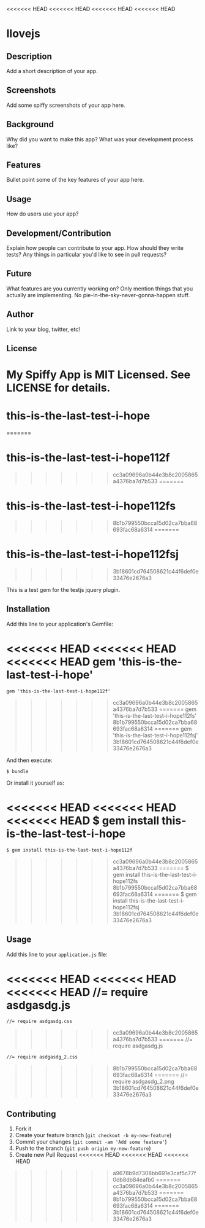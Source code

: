 <<<<<<< HEAD
<<<<<<< HEAD
<<<<<<< HEAD
<<<<<<< HEAD
# Ilovejs

## Description

Add a short description of your app.

## Screenshots

Add some spiffy screenshots of your app here.

## Background

Why did you want to make this app? What was your development process
like?

## Features

Bullet point some of the key features of your app here.

## Usage

How do users use your app?

## Development/Contribution

Explain how people can contribute to your app. How should they write tests?
Any things in particular you'd like to see in pull requests?

## Future

What features are you currently working on? Only mention things that you
actually are implementing. No pie-in-the-sky-never-gonna-happen stuff.

## Author

Link to your blog, twitter, etc!

## License

My Spiffy App is MIT Licensed. See LICENSE for details.
=======
# this-is-the-last-test-i-hope
=======
# this-is-the-last-test-i-hope112f
>>>>>>> cc3a09696a0b44e3b8c2005865a4376ba7d7b533
=======
# this-is-the-last-test-i-hope112fs
>>>>>>> 8b1b799550bcca15d02ca7bba68693fac68a6314
=======
# this-is-the-last-test-i-hope112fsj
>>>>>>> 3b18601cd764508621c44f6def0e33476e2676a3

This is a test gem for the testjs jquery plugin.

## Installation

Add this line to your application's Gemfile:

<<<<<<< HEAD
<<<<<<< HEAD
<<<<<<< HEAD
    gem 'this-is-the-last-test-i-hope'
=======
    gem 'this-is-the-last-test-i-hope112f'
>>>>>>> cc3a09696a0b44e3b8c2005865a4376ba7d7b533
=======
    gem 'this-is-the-last-test-i-hope112fs'
>>>>>>> 8b1b799550bcca15d02ca7bba68693fac68a6314
=======
    gem 'this-is-the-last-test-i-hope112fsj'
>>>>>>> 3b18601cd764508621c44f6def0e33476e2676a3

And then execute:

    $ bundle

Or install it yourself as:

<<<<<<< HEAD
<<<<<<< HEAD
<<<<<<< HEAD
    $ gem install this-is-the-last-test-i-hope
=======
    $ gem install this-is-the-last-test-i-hope112f
>>>>>>> cc3a09696a0b44e3b8c2005865a4376ba7d7b533
=======
    $ gem install this-is-the-last-test-i-hope112fs
>>>>>>> 8b1b799550bcca15d02ca7bba68693fac68a6314
=======
    $ gem install this-is-the-last-test-i-hope112fsj
>>>>>>> 3b18601cd764508621c44f6def0e33476e2676a3

## Usage

Add this line to your `application.js` file:
  
<<<<<<< HEAD
<<<<<<< HEAD
<<<<<<< HEAD
    //= require asdgasdg.js
=======
    //= require asdgasdg.css
>>>>>>> cc3a09696a0b44e3b8c2005865a4376ba7d7b533
=======
    //= require asdgasdg.js
  
    //= require asdgasdg_2.css
>>>>>>> 8b1b799550bcca15d02ca7bba68693fac68a6314
=======
    //= require asdgasdg_2.png
>>>>>>> 3b18601cd764508621c44f6def0e33476e2676a3
  

## Contributing

1. Fork it
2. Create your feature branch (`git checkout -b my-new-feature`)
3. Commit your changes (`git commit -am 'Add some feature'`)
4. Push to the branch (`git push origin my-new-feature`)
5. Create new Pull Request
<<<<<<< HEAD
<<<<<<< HEAD
<<<<<<< HEAD
>>>>>>> a9678b9d7308bb691e3caf5c77f0db8db84eafb0
=======
>>>>>>> cc3a09696a0b44e3b8c2005865a4376ba7d7b533
=======
>>>>>>> 8b1b799550bcca15d02ca7bba68693fac68a6314
=======
>>>>>>> 3b18601cd764508621c44f6def0e33476e2676a3
